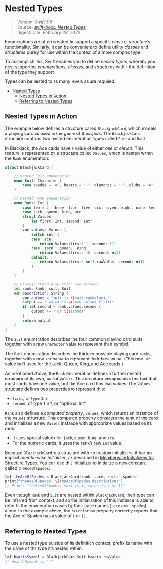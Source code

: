 # Nested Types

> Version: *Swift 5.6*  
> Source: [*swift-book: Nested Types*](https://docs.swift.org/swift-book/LanguageGuide/NestedTypes.html)  
> Digest Date: *February 28, 2022*  

Enumerations are often created to support a specific *class* or *structure*’s functionality. Similarly, it can be convenient to define utility *classes* and *structures* purely for use within the context of a more complex type.

To accomplish this, Swift enables you to define *nested types*, whereby you nest supporting *enumerations*, *classes*, and *structures* within the definition of the type they support.

Types can be nested to as many levels as are required.

- [Nested Types](#nested-types)
  - [Nested Types in Action](#nested-types-in-action)
  - [Referring to Nested Types](#referring-to-nested-types)

## Nested Types in Action

The example below defines a structure called `BlackjackCard`, which models a playing card as used in the game of Blackjack. The `BlackjackCard` structure contains two nested enumeration types called `Suit` and `Rank`.

In Blackjack, the Ace cards have a value of either *one* or *eleven*. This feature is represented by a structure called `Values`, which is nested within the `Rank` enumeration:

```swift
struct BlackjackCard {

    // nested Suit enumeration
    enum Suit: Character {
        case spades = "♠", hearts = "♡", diamonds = "♢", clubs = "♣"
    }

    // nested Rank enumeration
    enum Rank: Int {
        case two = 2, three, four, five, six, seven, eight, nine, ten
        case jack, queen, king, ace
        struct Values {
            let first: Int, second: Int?
        }
        var values: Values {
            switch self {
            case .ace:
                return Values(first: 1, second: 11)
            case .jack, .queen, .king:
                return Values(first: 10, second: nil)
            default:
                return Values(first: self.rawValue, second: nil)
            }
        }
    }

    // BlackjackCard properties and methods
    let rank: Rank, suit: Suit
    var description: String {
        var output = "suit is \(suit.rawValue),"
        output += " value is \(rank.values.first)"
        if let second = rank.values.second {
            output += " or \(second)"
        }
        return output
    }
}
```

The `Suit` enumeration describes the four common playing card suits, together with a raw `Character` value to represent their symbol.

The `Rank` enumeration describes the thirteen possible playing card ranks, together with a raw `Int` value to represent their face value. (This raw `Int` value isn’t used for the Jack, Queen, King, and Ace cards.)

As mentioned above, the `Rank` enumeration defines a further nested structure of its own, called `Values`. This structure encapsulates the fact that most cards have one value, but the Ace card has two values. The `Values` structure defines two properties to represent this:

- `first`, of type `Int`
- `second`, of type `Int?`, or “optional Int”

`Rank` also defines a *computed property*, `values`, which returns an instance of the `Values` structure. This computed property considers the rank of the card and initializes a new `Values` instance with appropriate values based on its rank.

- It uses special values for `jack`, `queen`, `king`, and `ace`.
- For the numeric cards, it uses the rank’s raw `Int` value.

Because `BlackjackCard` is a structure with no custom initializers, it has an implicit *memberwise initializer*, as described in [Memberwise Initializers for Structure Types](https://docs.swift.org/swift-book/LanguageGuide/Initialization.html#ID214). You can use this initializer to initialize a new constant called `theAceOfSpades`:

```swift
let theAceOfSpades = BlackjackCard(rank: .ace, suit: .spades)
print("theAceOfSpades: \(theAceOfSpades.description)")
// Prints "theAceOfSpades: suit is ♠, value is 1 or 11"
```

Even though `Rank` and `Suit` are nested within `BlackjackCard`, their type can be inferred from context, and so the initialization of this instance is able to refer to the enumeration cases by their case names (`.ace` and `.spades`) alone. In the example above, the `description` property correctly reports that the Ace of Spades has a value of `1` or `11`.

## Referring to Nested Types

To use a nested type outside of its definition context, prefix its name with the name of the type it’s nested within:

```swift
let heartsSymbol = BlackjackCard.Suit.hearts.rawValue
// heartsSymbol is "♡"
```
